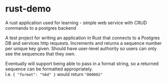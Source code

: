 # rust-demo
A rust application used for learning - simple web service with CRUD commands to a postgres backend

A test project for writing an application in Rust that connects to a Postgres DB and services http requests.  Increments and returns a sequence number per unique key given.
Should have user-level authority so users can only see the sequences that they own.

Eventually will support being able to pass in a format string, so a returned sequence can be formatted appropriately.  
I.e. `{ "format": "%6d" }` would return `"000002"`

